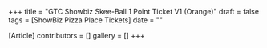 +++
title = "GTC Showbiz Skee-Ball 1 Point Ticket V1 (Orange)"
draft = false
tags = [ShowBiz Pizza Place Tickets]
date = ""

[Article]
contributors = []
gallery = []
+++